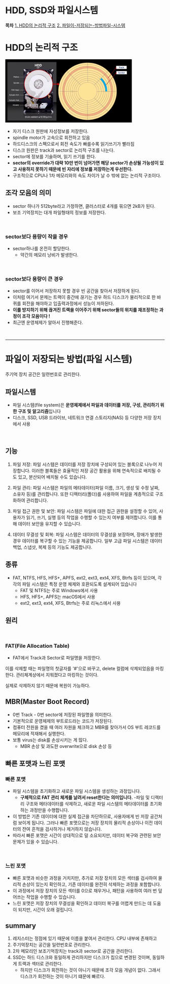 # HDD, SSD와 파일시스템

**목차** 
[1. HDD의 논리적 구조](#hdd의-논리적-구조)
[2. 파일이-저장되는-방법파일-시스템](#파일이-저장되는-방법파일-시스템)


# HDD의 논리적 구조

<img src = './img/HDD.jpg' height = 200 width = 400>

- 자기 디스크 원판에 자성정보를 저장한다.
- spindle motor가 고속으로 회전하고 있음
- 하드디스크의 스펙으로서 회전 속도가 빠를수록 읽기쓰기가 빨라짐
- 디스크 원판은 track과 sector로 논리적 구조를 나눈다.
- sector에 정보를 기술하며, 읽기 쓰기를 한다.
- **sector의 override가 대략 10만 번이 넘어가면 해당 sector가 손상될 가능성이 있고 사용하지 못하기 때문에 빈 자리에 정보를 저장하는게 우선한다.**
- 구조적으로 CPU나 1차 메모리와의 속도 차이가 날 수 밖에 없는 논리적 구조이다.

## 조각 모음의 의미

- sector 하나가 512byte라고 가정하면, 클러스터로 4개를 묶으면 2kB가 된다.
- 보조 기억장치는 대개 파일형태의 정보를 저장한다.

<br>

### sector보다 용량이 작을 경우

- sector하나를 온전히 할당한다.
    - 약간의 메모리 낭비가 발생한다.

<br>

### sector보다 용량이 큰 경우

- sector를 이어서 저장하지 못할 경우 빈 공간을 찾아서 저장하게 된다.
- 이처럼 여기서 문제는 트랙이 중간에 끊기는 경우 하드 디스크가 물리적으로 한 바퀴를 회전을 해야하고 입출력과정에서 성능이 저하된다.
- **이를 방지하기 위해 끊겨진 트랙을 이어주기 위해 sector들의 위치를 재조정하는 과정이 조각 모음이다 !**
- 최근엔 운영체제가 알아서 진행해준다.

<br>

---

# 파일이 저장되는 방법(파일 시스템)

주기억 장치 공간은 일련번호로 관리한다.

## 파일시스템

- 파일 시스템(file system)은 **운영체제에서 파일과 데이터를 저장, 구성, 관리하기 위한 구조 및 알고리즘**입니다
- 디스크, SSD, USB 드라이브, 네트워크 연결 스토리지(NAS) 등 다양한 저장 장치에서 사용

<br>

## 기능

1. 파일 저장: 파일 시스템은 데이터를 저장 장치에 구성되어 있는 블록으로 나누어 저장합니다. 이러한 블록들은 효율적인 저장 공간 활용을 위해 연속적으로 배치될 수도 있고, 분산되어 배치될 수도 있습니다.

2. 파일 관리: 파일 시스템은 파일의 메타데이터(파일 이름, 크기, 생성 및 수정 날짜, 소유자 등)를 관리합니다. 또한 디렉터리(폴더)를 사용하여 파일을 계층적으로 구조화하여 관리합니다.

3. 파일 접근 권한 및 보안: 파일 시스템은 파일에 대한 접근 권한을 설정할 수 있어, 사용자가 읽기, 쓰기, 실행 등의 작업을 수행할 수 있는지 여부를 제어합니다. 이를 통해 데이터 보안을 유지할 수 있습니다.

4. 데이터 무결성 및 회복: 파일 시스템은 데이터의 무결성을 보장하며, 장애가 발생한 경우 데이터를 복구할 수 있는 기능을 제공합니다. 일부 고급 파일 시스템은 데이터 백업, 스냅샷, 복제 등의 기능도 제공합니다.

## 종류

- FAT, NTFS, HFS, HFS+, APFS, ext2, ext3, ext4, XFS, Btrfs 등이 있으며, 각각의 파일 시스템은 특정 운영 체제와 호환되도록 설계되어 있습니다
    - FAT 및 NTFS는 주로 Windows에서 사용
    - HFS, HFS+, APFS는 macOS에서 사용
    - ext2, ext3, ext4, XFS, Btrfs는 주로 리눅스에서 사용


## 원리

<br>

### FAT(File Allocation Table)

- FAT에서 Track과 Sector로 파일명을 저장한다.

이를 삭제할 때는 파일명의 첫글자를 '#'으로 바꾸고, delete 컬럼에 삭제되었음을 마킹한다. 관리체계상에서 지워졌다고 마킹하는 것이다.

실제로 삭제하지 않기 때문에 복원이 가능하다.


## MBR(Master Boot Record)

- 0번 Track - 0번 sector에 저장된 파일명을 의미한다.
- 기본적으로 운영체제의 부트로드라는 코드가 저장된다.
- 컴퓨터 전원을 켰을 때 여러 자원을 체크하고 MBR를 찾아가서 OS 부트 레코드를 메모리에 적재해서 실행한다.
- 보통 virus는 disk를 손상시키는 게 많다.
    - MBR 손상 및 과도한 overwrite으로 disk 손상 등

## 빠른 포맷과 느린 포맷

### 빠른 포맷

- 파일 시스템을 초기화하고 새로운 파일 시스템을 생성하는 과정입니다.
    - **구체적으로 FAT 관리 체계를 날려서 reset한다는 의미입니다.**
-파일 및 디렉터리 구조와 메타데이터를 삭제하고, 새로운 파일 시스템의 메타데이터를 초기화하는 과정만을 수행합니다. 
- 이 방법은 기존 데이터에 대한 실제 접근을 차단하므로, 사용자에게 빈 저장 공간처럼 보이게 됩니다. 그러나 빠른 포맷으로는 저장 장치의 물리적 손상이나 이전 데이터의 잔여 흔적을 검사하거나 제거하지 않습니다. 
- 따라서 빠른 포맷은 시간이 상대적으로 덜 소요되지만, 데이터 복구와 관련된 보안 문제가 있을 수 있습니다.
<br>

### 느린 포맷

- 빠른 포맷과 비슷한 과정을 거치지만, 추가로 저장 장치의 모든 섹터를 검사하여 물리적 손상이 있는지 확인하고, 기존 데이터를 완전히 삭제하는 과정을 포함합니다. 
- 이 과정에서 저장 장치의 모든 섹터를 0으로 채우거나, 패턴을 사용하여 여러 번 덮어쓰는 작업을 수행할 수 있습니다.
- 느린 포맷은 저장 장치의 무결성을 확인하고 데이터 복구를 어렵게 만드는 데 도움이 되지만, 시간이 오래 걸립니다.

## summary

1. 레지스터는 정점에 있기 때문에 이름을 붙여서 관리한다. CPU 내부에 존재하고
2. 주기억장치는 공간을 일련번호로 관리한다.
3. 2차 메모리인 보조기억장치는 track과 sector로 공간을 관리한다.
4. SSD는 하드 디스크와 동일하게 관리하지만 디스크가 칩으로 변경된 것이며, 동일하게 트랙과 섹터로 관리한다.
    - 하지만 디스크가 회전하는 것이 아니기 때문에 조각 모음 개념이 없다. 그래서 디스크가 회전하는 것이 아니기 떄문에 빠르다.

